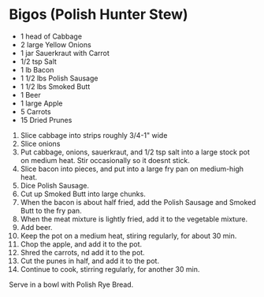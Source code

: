 # Bigos (Polish Hunter Stew)

- 1 head of Cabbage
- 2 large Yellow Onions
- 1 jar Sauerkraut with Carrot
- 1/2 tsp Salt
- 1 lb Bacon
- 1 1/2 lbs Polish Sausage
- 1 1/2 lbs Smoked Butt
- 1 Beer
- 1 large Apple
- 5 Carrots
- 15 Dried Prunes

1. Slice cabbage into strips roughly 3/4-1" wide
2. Slice onions
3. Put cabbage, onions, sauerkraut, and 1/2 tsp salt into a large stock pot on medium heat.  Stir occasionally so it doesnt stick.
4. Slice bacon into pieces, and put into a large fry pan on medium-high heat.
5. Dice Polish Sausage.
6. Cut up Smoked Butt into large chunks.
7. When the bacon is about half fried, add the Polish Sausage and Smoked Butt to the fry pan.
8. When the meat mixture is lightly fried, add it to the vegetable mixture.
9. Add beer.
10. Keep the pot on a medium heat, stiring regularly, for about 30 min.
11. Chop the apple, and add it to the pot.
12. Shred the carrots, nd add it to the pot.
13. Cut the punes in half, and add it to the pot.
14. Continue to cook, stirring regularly, for another 30 min.
    
Serve in a bowl with Polish Rye Bread.